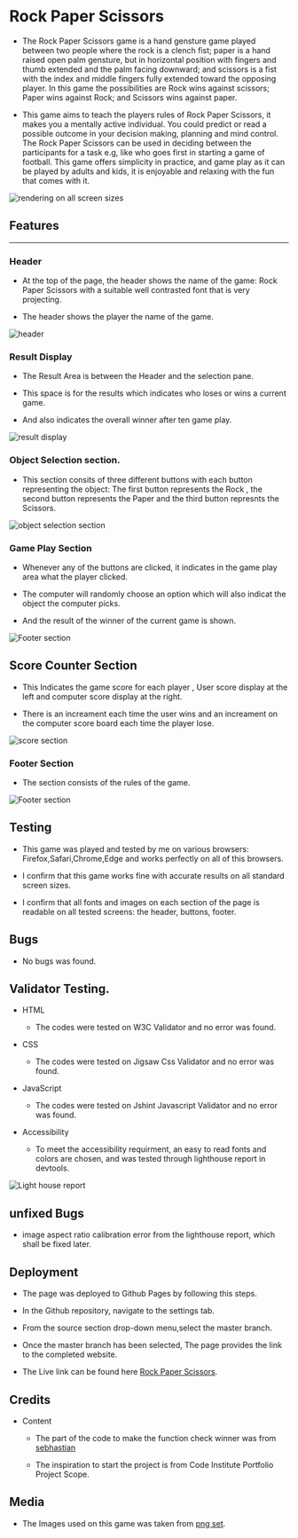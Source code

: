 # Rock Paper Scissors #

* The Rock Paper Scissors game is a hand gensture game played between two people where the rock is a clench fist; paper is a hand raised open palm gensture, but in horizontal position with fingers and thumb extended and the palm facing downward; and scissors is a fist with the index and middle fingers fully extended toward the opposing player. In this game the possibilities are Rock wins against scissors; Paper wins against Rock; and Scissors wins against paper.

* This game aims to teach the players rules of Rock Paper Scissors, it makes you a mentally active individual.
You could predict or read a possible outcome in your decision making, planning and mind control. The Rock Paper Scissors can be used in deciding between the participants for a task e.g, like who goes first in starting a game of football. This game offers simplicity in practice, and game play as it can be played by adults and kids, it is enjoyable and relaxing with the fun that comes with it.

![rendering on all screen sizes](assets/images/responsiveness.png)

## Features
_______________________________

### Header

*  At the top of the page, the header shows the name of the game: Rock Paper Scissors with a suitable well contrasted font that is very projecting.

* The header shows the player the name of the game.


![header](assets/images/title.png)


### Result Display 
* The Result Area is between the Header and the selection pane. 

* This space is for the results which indicates who loses or wins a current game.

* And also indicates the overall winner after ten game play.
	


![result display](assets/images/result.png)

### Object Selection section.

* This section consits of three different buttons with each button representing the object: The first button represents the Rock , the second button represents the Paper and the third button represnts the Scissors.


![object selection section](assets/images/optionarea.png)

### Game Play Section

* Whenever any of the buttons are clicked, it indicates in the game play area what the player clicked. 

* The computer will randomly choose an option which will also indicat the object the computer picks.

* And the result of the winner of the current game is shown.

![Footer section](assets/images/gameplay.png)


## Score Counter Section

* This Indicates the game score for each player , User score display at the left and computer score display at the right. 

* There is an increament each time the user wins and an increament on the computer score board each time the player lose.


![score section](assets/images/playerscore.png)



### Footer Section
	
* The section consists of the rules of the game.


![Footer section](assets/images/rules.png)

## Testing

* This game was played  and  tested by me on various browsers: Firefox,Safari,Chrome,Edge and works perfectly on all of this browsers.

* I confirm that this game works fine with accurate results on all standard screen sizes.

* I confirm that all fonts and images on each section of the page is readable on all tested screens: the header, buttons, footer.

## Bugs
* No bugs was found.


## Validator Testing.

* HTML
	* The codes were tested on W3C Validator and no error was found.

* CSS
	* The codes were tested on Jigsaw Css Validator and no error was found.

* JavaScript
	* The codes were tested on Jshint Javascript  Validator and no error was found.

* Accessibility
	 * To meet the accessibility requirment, an easy to read fonts and colors are chosen, and was tested through lighthouse report in devtools.

![Light house report](assets/images/lighthouse.png)


## unfixed Bugs
* image aspect ratio calibration error from the lighthouse report, which shall be fixed later.

## Deployment

* The page was deployed to Github Pages by following this steps.

* In the Github repository, navigate to the settings tab.

* From the source section drop-down menu,select the master branch.

* Once the master branch has been selected, The page provides the link to the completed website.

* The Live link can be found here [Rock Paper Scissors](https://gullah26.github.io/Rock_Paper_Scissors/ "rock paper scissors").

## Credits

* Content

	* The part of the code to make the function check winner was from  [sebhastian](https://sebhastian.com/rock-paper-scissors-javascript/ "sebhastian")

	* The inspiration to start  the project is from  Code Institute Portfolio Project Scope.


## Media

* The Images used on this game  was taken from [png set](https://pngset.com/download-free-png-yiceg "png set").
